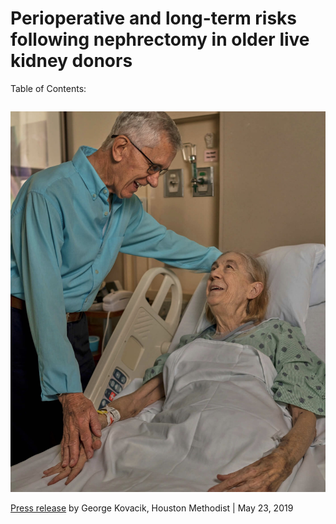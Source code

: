 # Perioperative and long-term risks following nephrectomy in  older live kidney donors

Table of Contents:

```{tableofcontents}
```
![](oldestdonor.png)

[Press release](https://www.tmc.edu/news/2019/05/an-84-year-old-man-becomes-oldest-living-kidney-donor-in-the-united-states-at-houston-methodist-hospital/) by George Kovacik, Houston Methodist | May 23, 2019
